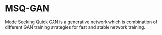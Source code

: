 # MSQ-GAN
Mode Seeking Quick GAN is a generative network which is combination of different GAN training strategies for fast and stable network training.
